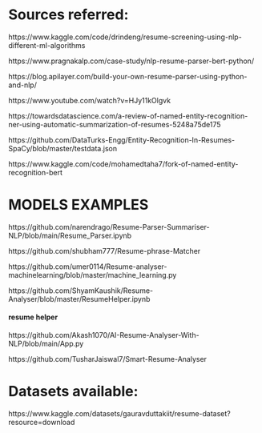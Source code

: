 # Sources referred:
<p>https://www.kaggle.com/code/drindeng/resume-screening-using-nlp-different-ml-algorithms</p>

<p>https://www.pragnakalp.com/case-study/nlp-resume-parser-bert-python/</p>

<P>https://blog.apilayer.com/build-your-own-resume-parser-using-python-and-nlp/</p>

<p>https://www.youtube.com/watch?v=HJy11kOlgvk</p>

<P>https://towardsdatascience.com/a-review-of-named-entity-recognition-ner-using-automatic-summarization-of-resumes-5248a75de175</p>

<p>https://github.com/DataTurks-Engg/Entity-Recognition-In-Resumes-SpaCy/blob/master/testdata.json</P>

<p>https://www.kaggle.com/code/mohamedtaha7/fork-of-named-entity-recognition-bert</p>


# MODELS EXAMPLES

<p> https://github.com/narendrago/Resume-Parser-Summariser-NLP/blob/main/Resume_Parser.ipynb</p>
<p> https://github.com/shubham777/Resume-phrase-Matcher </p>
<p> https://github.com/umer0114/Resume-analyser-machinelearning/blob/master/machine_learning.py </p>
<p> https://github.com/ShyamKaushik/Resume-Analyser/blob/master/ResumeHelper.ipynb </p>

#### resume helper
<p> https://github.com/Akash1070/AI-Resume-Analyser-With-NLP/blob/main/App.py </p>
<p> https://github.com/TusharJaiswal7/Smart-Resume-Analyser </p>


# Datasets available:

<p>https://www.kaggle.com/datasets/gauravduttakiit/resume-dataset?resource=download</p>



